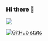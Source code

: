 ### Hi there 👋

<p align="left"> <img src="https://komarev.com/ghpvc/?username=serdaraltin&label=Profile%20views&color=ff8a14"/> </p>

[![GitHub stats](https://github-readme-stats.vercel.app/api?username=serdaraltin&show_icons=true&theme=dark&count_private=false)](https://github.com/serdaraltin/)
